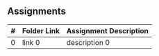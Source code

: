 ## Assignments

|  #  | Folder Link | Assignment Description |
| :-: | ----------- | ---------------------- |
|  0  | link 0      | description 0          |
